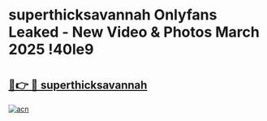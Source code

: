 # superthicksavannah Onlyfans Leaked - New Video & Photos March 2025 !40le9

# <h2><a href="https://nkn1iw.iuczelnia.edu.pl?title=superthicksavannah&ref=40le9">🔗👉 🔴 superthicksavannah</a></h2>

[![acn](https://github.com/user-attachments/assets/0f9c940e-d8b0-45ae-aac7-cd30a18b3e1c)](https://nkn1iw.iuczelnia.edu.pl?title=superthicksavannah&ref=40le9)

